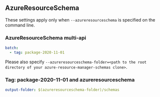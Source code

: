 ## AzureResourceSchema

These settings apply only when `--azureresourceschema` is specified on the command line.

### AzureResourceSchema multi-api

```yaml $(azureresourceschema) && $(multiapi)
batch:
  - tag: package-2020-11-01
```

Please also specify `--azureresourceschema-folder=<path to the root directory of your azure-resource-manager-schemas clone>`.

### Tag: package-2020-11-01 and azureresourceschema

```yaml $(tag) == '2020-11-01-preview' && $(azureresourceschema)
output-folder: $(azureresourceschema-folder)/schemas
```
